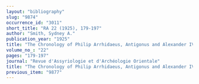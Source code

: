 ```yaml
---
layout: "bibliography"
slug: "9874"
occurrence_id: "3011"
short_title: "RA 22 (1925), 179-197"
author: "Smith, Sydney A."
publication_year: "1925"
title: "The Chronology of Philip Arrhidaeus, Antigonus and Alexander IV"
volume_no_: "22"
pages: "179-197"
journal: "Revue d'Assyriologie et d'Archéologie Orientale"
title: "The Chronology of Philip Arrhidaeus, Antigonus and Alexander IV"
previous_item: "9877"
---
```

